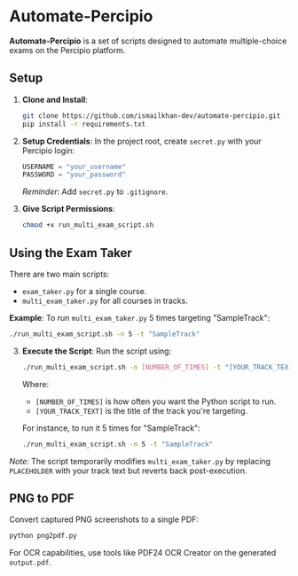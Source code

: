 # Automate-Percipio

**Automate-Percipio** is a set of scripts designed to automate multiple-choice exams on the Percipio platform.

## Setup

1. **Clone and Install**:

    ```bash
    git clone https://github.com/ismailkhan-dev/automate-percipio.git
    pip install -r requirements.txt
    ```

2. **Setup Credentials**:
   In the project root, create `secret.py` with your Percipio login:

    ```python
    USERNAME = "your_username"
    PASSWORD = "your_password"
    ```

    _Reminder_: Add `secret.py` to `.gitignore`.

3. **Give Script Permissions**:
    ```bash
    chmod +x run_multi_exam_script.sh
    ```

## Using the Exam Taker

There are two main scripts:

-   `exam_taker.py` for a single course.
-   `multi_exam_taker.py` for all courses in tracks.

**Example**: To run `multi_exam_taker.py` 5 times targeting "SampleTrack":

```bash
./run_multi_exam_script.sh -n 5 -t "SampleTrack"
```

3. **Execute the Script**:
   Run the script using:

    ```bash
    ./run_multi_exam_script.sh -n [NUMBER_OF_TIMES] -t "[YOUR_TRACK_TEXT]"
    ```

    Where:

    - `[NUMBER_OF_TIMES]` is how often you want the Python script to run.
    - `[YOUR_TRACK_TEXT]` is the title of the track you're targeting.

    For instance, to run it 5 times for "SampleTrack":

    ```bash
    ./run_multi_exam_script.sh -n 5 -t "SampleTrack"
    ```

_Note_: The script temporarily modifies `multi_exam_taker.py` by replacing `PLACEHOLDER` with your track text but reverts back post-execution.

## PNG to PDF

Convert captured PNG screenshots to a single PDF:

```bash
python png2pdf.py
```

For OCR capabilities, use tools like PDF24 OCR Creator on the generated `output.pdf`.
